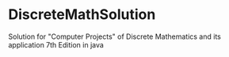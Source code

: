 # DiscreteMathSolution
Solution for "Computer Projects" of Discrete Mathematics and its application 7th Edition in java
